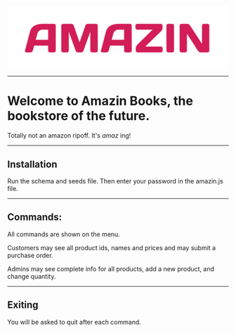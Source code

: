 ![image](https://github.com/torrencj/Amazin-Books/raw/master/logo.png)

---
# Welcome to Amazin Books, the bookstore of the future.

Totally not an amazon ripoff. It's *amaz* ing!

---

## Installation

Run the schema and seeds file. Then enter your password in the amazin.js file.

---

## Commands:

All commands are shown on the menu.

Customers may see all product ids, names and prices and may submit a purchase order.

Admins may see complete info for all products, add a new product, and change quantity.

---

## Exiting

You will be asked to quit after each command.
